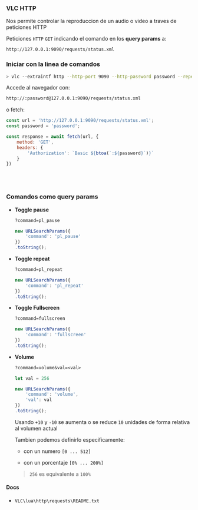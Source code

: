 ### VLC HTTP

Nos permite controlar la reproduccion de un audio o video a traves de peticiones HTTP

Peticiones `HTTP` `GET` indicando el comando en los **query params** a:

```text
http://127.0.0.1:9090/requests/status.xml
```

### Iniciar con la linea de comandos

```sh
> vlc --extraintf http --http-port 9090 --http-password password --repeat "./src/assets/Piano - Kassia - Shostakovich Waltz 2.mp4"
```

Accede al navegador con:

```txt
http://:password@127.0.0.1:9090/requests/status.xml
```

o fetch:

```js
const url = 'http://127.0.0.1:9090/requests/status.xml';
const password = 'password';

const response = await fetch(url, {
    method: 'GET',
    headers: {
        'Authorization': `Basic ${btoa(`:${password}`)}`
    }
})
```

<br><br>

### Comandos como query params

- **Toggle pause**

    ```txt
    ?command=pl_pause
    ```
    ```js
    new URLSearchParams({
        'command': 'pl_pause'
    })
    .toString();
    ```

- **Toggle repeat**

    ```txt
    ?command=pl_repeat
    ```
    ```js
    new URLSearchParams({
        'command': 'pl_repeat'
    })
    .toString();
    ```

- **Toggle Fullscreen**

    ```txt
    ?command=fullscreen
    ```
    ```js
    new URLSearchParams({
        'command': 'fullscreen'
    })
    .toString();
    ```

- **Volume**

    ```txt
    ?command=volume&val=<val>
    ```
    ```js
    let val = 256

    new URLSearchParams({
        'command': 'volume',
        'val': val
    })
    .toString();
    ```

    Usando `+10` y `-10` se aumenta o se reduce `10` unidades de forma relativa al volumen actual

    Tambien podemos definirlo especificamente: 
    
    - con un numero `[0 ... 512]`

    - con un porcentaje `[0% ... 200%]`
  
    > `256` es equivalente a `100%`


#### Docs

- `VLC\lua\http\requests\README.txt`